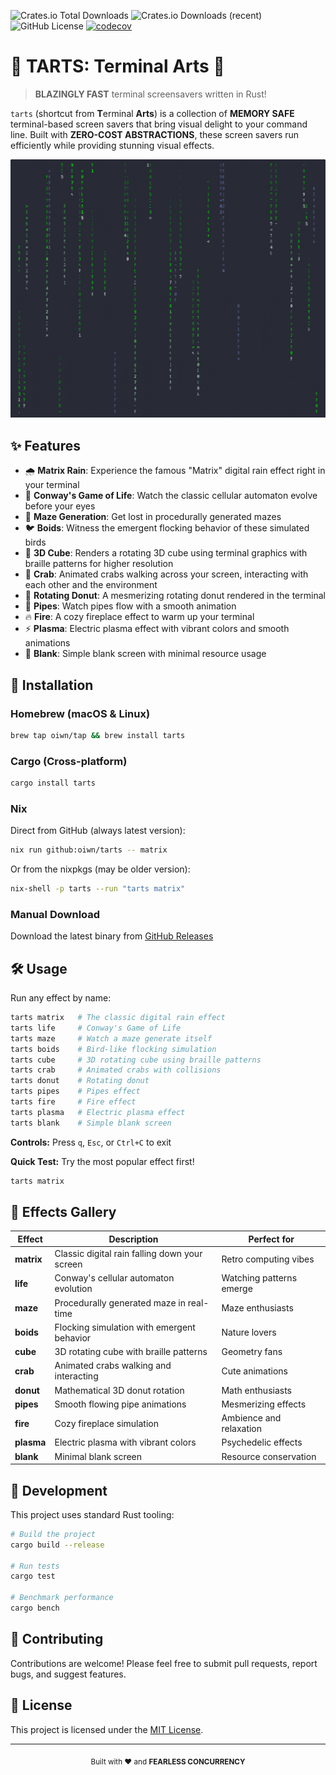 ![Crates.io Total Downloads](https://img.shields.io/crates/d/tarts)
![Crates.io Downloads (recent)](https://img.shields.io/crates/dr/tarts)
![GitHub License](https://img.shields.io/github/license/oiwn/tarts)
[![codecov](https://codecov.io/gh/oiwn/tarts/graph/badge.svg?token=C7G4AX1ASV)](https://codecov.io/gh/oiwn/tarts)

# 🦀 TARTS: Terminal Arts 🎨

> **BLAZINGLY FAST** terminal screensavers written in Rust!

`tarts` (shortcut from **T**erminal **Arts**) is a collection of **MEMORY SAFE**
terminal-based screen savers that bring visual delight to your command line.
Built with **ZERO-COST ABSTRACTIONS**, these screen savers run efficiently while
providing stunning visual effects.

![matrix demo](assets/matrix.gif)

## ✨ Features

- 🌧️ **Matrix Rain**: Experience the famous "Matrix" digital rain effect right in your terminal
- 🧫 **Conway's Game of Life**: Watch the classic cellular automaton evolve before your eyes
- 🧩 **Maze Generation**: Get lost in procedurally generated mazes
- 🐦 **Boids**: Witness the emergent flocking behavior of these simulated birds
- 🧊 **3D Cube**: Renders a rotating 3D cube using terminal graphics with braille patterns for higher resolution
- 🦀 **Crab**: Animated crabs walking across your screen, interacting with each other and the environment
- 🍩 **Rotating Donut**: A mesmerizing rotating donut rendered in the terminal
- 🚰 **Pipes**: Watch pipes flow with a smooth animation
- 🔥 **Fire**: A cozy fireplace effect to warm up your terminal
- ⚡ **Plasma**: Electric plasma effect with vibrant colors and smooth animations
- 🎯 **Blank**: Simple blank screen with minimal resource usage

## 🚀 Installation

### Homebrew (macOS & Linux)
```bash
brew tap oiwn/tap && brew install tarts
```

### Cargo (Cross-platform)
```bash
cargo install tarts
```

### Nix

Direct from GitHub (always latest version):
```bash
nix run github:oiwn/tarts -- matrix
```

Or from the nixpkgs (may be older version):
```bash
nix-shell -p tarts --run "tarts matrix"
```

### Manual Download
Download the latest binary from [GitHub Releases](https://github.com/oiwn/tarts/releases)

## 🛠️ Usage

Run any effect by name:

```bash
tarts matrix   # The classic digital rain effect
tarts life     # Conway's Game of Life
tarts maze     # Watch a maze generate itself
tarts boids    # Bird-like flocking simulation
tarts cube     # 3D rotating cube using braille patterns
tarts crab     # Animated crabs with collisions
tarts donut    # Rotating donut
tarts pipes    # Pipes effect
tarts fire     # Fire effect
tarts plasma   # Electric plasma effect
tarts blank    # Simple blank screen
```

**Controls:** Press `q`, `Esc`, or `Ctrl+C` to exit

**Quick Test:** Try the most popular effect first!
```bash
tarts matrix
```

## 🎨 Effects Gallery

| Effect | Description | Perfect for |
|--------|-------------|-------------|
| **matrix** | Classic digital rain falling down your screen | Retro computing vibes |
| **life** | Conway's cellular automaton evolution | Watching patterns emerge |
| **maze** | Procedurally generated maze in real-time | Maze enthusiasts |
| **boids** | Flocking simulation with emergent behavior | Nature lovers |
| **cube** | 3D rotating cube with braille patterns | Geometry fans |
| **crab** | Animated crabs walking and interacting | Cute animations |
| **donut** | Mathematical 3D donut rotation | Math enthusiasts |
| **pipes** | Smooth flowing pipe animations | Mesmerizing effects |
| **fire** | Cozy fireplace simulation | Ambience and relaxation |
| **plasma** | Electric plasma with vibrant colors | Psychedelic effects |
| **blank** | Minimal blank screen | Resource conservation |

## 🧪 Development

This project uses standard Rust tooling:

```bash
# Build the project
cargo build --release

# Run tests
cargo test

# Benchmark performance
cargo bench
```

## 🤝 Contributing

Contributions are welcome! Please feel free to submit pull requests, report bugs, and suggest features.

## 📜 License

This project is licensed under the [MIT License](https://opensource.org/licenses/MIT).

---

<div align="center">
  <sub>Built with ❤️ and <strong>FEARLESS CONCURRENCY</strong></sub>
</div>
